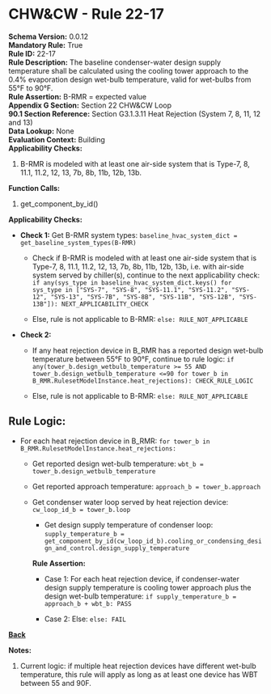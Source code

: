 
# CHW&CW - Rule 22-17  

**Schema Version:** 0.0.12  
**Mandatory Rule:** True  
**Rule ID:** 22-17  
**Rule Description:** The baseline condenser-water design supply temperature shall be calculated using the cooling tower approach to the 0.4% evaporation design wet-bulb temperature, valid for wet-bulbs from 55°F to 90°F.  
**Rule Assertion:** B-RMR = expected value  
**Appendix G Section:** Section 22 CHW&CW Loop  
**90.1 Section Reference:** Section G3.1.3.11 Heat Rejection (System 7, 8, 11, 12 and 13)  
**Data Lookup:** None  
**Evaluation Context:** Building  
**Applicability Checks:**  

1. B-RMR is modeled with at least one air-side system that is Type-7, 8, 11.1, 11.2, 12, 13, 7b, 8b, 11b, 12b, 13b.

**Function Calls:**  

1. get_component_by_id()

**Applicability Checks:**  

- **Check 1:** Get B-RMR system types: `baseline_hvac_system_dict = get_baseline_system_types(B-RMR)`

  - Check if B-RMR is modeled with at least one air-side system that is Type-7, 8, 11.1, 11.2, 12, 13, 7b, 8b, 11b, 12b, 13b, i.e. with air-side system served by chiller(s), continue to the next applicability check: `if any(sys_type in baseline_hvac_system_dict.keys() for sys_type in ["SYS-7", "SYS-8", "SYS-11.1", "SYS-11.2", "SYS-12", "SYS-13", "SYS-7B", "SYS-8B", "SYS-11B", "SYS-12B", "SYS-13B"]): NEXT_APPLICABILITY_CHECK`

  - Else, rule is not applicable to B-RMR: `else: RULE_NOT_APPLICABLE`

- **Check 2:** 

  - If any heat rejection device in B_RMR has a reported design wet-bulb temperature between 55°F to 90°F, continue to rule logic: `if any(tower_b.design_wetbulb_temperature >= 55 AND tower_b.design_wetbulb_temperature <=90 for tower_b in B_RMR.RulesetModelInstance.heat_rejections): CHECK_RULE_LOGIC`

  - Else, rule is not applicable to B-RMR: `else: RULE_NOT_APPLICABLE`

## Rule Logic:  

- For each heat rejection device in B_RMR: `for tower_b in B_RMR.RulesetModelInstance.heat_rejections:`

  - Get reported design wet-bulb temperature: `wbt_b = tower_b.design_wetbulb_temperature`

  - Get reported approach temperature: `approach_b = tower_b.approach`

  - Get condenser water loop served by heat rejection device: `cw_loop_id_b = tower_b.loop`

    - Get design supply temperature of condenser loop: `supply_temperature_b = get_component_by_id(cw_loop_id_b).cooling_or_condensing_design_and_control.design_supply_temperature`

    **Rule Assertion:**

    - Case 1: For each heat rejection device, if condenser-water design supply temperature is cooling tower approach plus the design wet-bulb temperature: `if supply_temperature_b = approach_b + wbt_b: PASS`

    - Case 2: Else: `else: FAIL`

**[Back](../_toc.md)**

**Notes:**

1. Current logic: if multiple heat rejection devices have different wet-bulb temperature, this rule will apply as long as at least one device has WBT between 55 and 90F.
